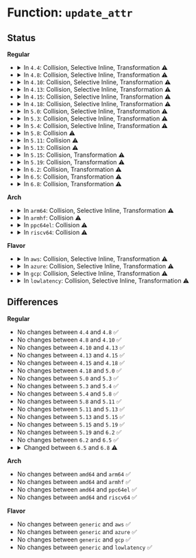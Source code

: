 # Function: <code>update_attr</code>

## Status
<b>Regular</b>
<ul>
<li>
<details>
<summary>In <code>4.4</code>: Collision, Selective Inline, Transformation ⚠️</summary>

```c
void update_attr(u8 *dst, u8 *src, int attribute, struct vc_data *vc);
```

**Collision:** Static-Static Collision

**Inline:** Selective

**Transformation:** True

**Instances:**

```
In drivers/video/console/bitblit.c (ffffffff81466350)
Location: drivers/video/console/bitblit.c:25
Inline: True
Direct callers:
  - drivers/video/console/bitblit.c:bit_cursor
  - drivers/video/console/bitblit.c:bit_putcs
  - drivers/video/console/bitblit.c:bit_putcs
```
```
In drivers/tty/vt/vt.c (ffffffff814f77e0)
Location: drivers/tty/vt/vt.c:460
Inline: False
Direct callers:
  - drivers/tty/vt/vt.c:restore_cur
  - drivers/tty/vt/vt.c:redraw_screen
  - drivers/tty/vt/vt.c:reset_terminal
  - drivers/tty/vt/vt.c:vc_do_resize
  - drivers/tty/vt/vt.c:do_bind_con_driver
  - drivers/tty/vt/vt.c:set_mode
  - drivers/tty/vt/vt.c:do_con_trol
  - drivers/tty/vt/vt.c:do_con_trol
```
**Symbols:**

```
ffffffff81466350-ffffffff814663d7: update_attr.isra.2 (STB_LOCAL)
ffffffff814f77e0-ffffffff814f7895: update_attr (STB_LOCAL)
```
</details>
</li>
<li>
<details>
<summary>In <code>4.8</code>: Collision, Selective Inline, Transformation ⚠️</summary>

```c
void update_attr(u8 *dst, u8 *src, int attribute, struct vc_data *vc);
```

**Collision:** Static-Static Collision

**Inline:** Selective

**Transformation:** True

**Instances:**

```
In drivers/video/console/bitblit.c (ffffffff814b4650)
Location: drivers/video/console/bitblit.c:25
Inline: True
Direct callers:
  - drivers/video/console/bitblit.c:bit_cursor
  - drivers/video/console/bitblit.c:bit_putcs
  - drivers/video/console/bitblit.c:bit_putcs
```
```
In drivers/tty/vt/vt.c (ffffffff81548680)
Location: drivers/tty/vt/vt.c:456
Inline: False
Direct callers:
  - drivers/tty/vt/vt.c:do_bind_con_driver
  - drivers/tty/vt/vt.c:do_con_trol
  - drivers/tty/vt/vt.c:do_con_trol
  - drivers/tty/vt/vt.c:reset_terminal
  - drivers/tty/vt/vt.c:restore_cur
  - drivers/tty/vt/vt.c:set_mode
  - drivers/tty/vt/vt.c:vc_do_resize
  - drivers/tty/vt/vt.c:redraw_screen
```
**Symbols:**

```
ffffffff814b4650-ffffffff814b46dc: update_attr.isra.2 (STB_LOCAL)
ffffffff81548680-ffffffff81548734: update_attr (STB_LOCAL)
```
</details>
</li>
<li>
<details>
<summary>In <code>4.10</code>: Collision, Selective Inline, Transformation ⚠️</summary>

```c
void update_attr(u8 *dst, u8 *src, int attribute, struct vc_data *vc);
```

**Collision:** Static-Static Collision

**Inline:** Selective

**Transformation:** True

**Instances:**

```
In drivers/video/console/bitblit.c (ffffffff814d6680)
Location: drivers/video/console/bitblit.c:25
Inline: True
Direct callers:
  - drivers/video/console/bitblit.c:bit_cursor
  - drivers/video/console/bitblit.c:bit_putcs
  - drivers/video/console/bitblit.c:bit_putcs
```
```
In drivers/tty/vt/vt.c (ffffffff81575140)
Location: drivers/tty/vt/vt.c:445
Inline: False
Direct callers:
  - drivers/tty/vt/vt.c:do_bind_con_driver
  - drivers/tty/vt/vt.c:do_con_trol
  - drivers/tty/vt/vt.c:do_con_trol
  - drivers/tty/vt/vt.c:reset_terminal
  - drivers/tty/vt/vt.c:restore_cur
  - drivers/tty/vt/vt.c:set_mode
  - drivers/tty/vt/vt.c:vc_do_resize
  - drivers/tty/vt/vt.c:redraw_screen
```
**Symbols:**

```
ffffffff814d6680-ffffffff814d670c: update_attr.isra.2 (STB_LOCAL)
ffffffff81575140-ffffffff815751f4: update_attr (STB_LOCAL)
```
</details>
</li>
<li>
<details>
<summary>In <code>4.13</code>: Collision, Selective Inline, Transformation ⚠️</summary>

```c
void update_attr(u8 *dst, u8 *src, int attribute, struct vc_data *vc);
```

**Collision:** Static-Static Collision

**Inline:** Selective

**Transformation:** True

**Instances:**

```
In drivers/video/console/bitblit.c (ffffffff814e2360)
Location: drivers/video/console/bitblit.c:25
Inline: True
Direct callers:
  - drivers/video/console/bitblit.c:bit_cursor
  - drivers/video/console/bitblit.c:bit_putcs
  - drivers/video/console/bitblit.c:bit_putcs
```
```
In drivers/tty/vt/vt.c (ffffffff81588f20)
Location: drivers/tty/vt/vt.c:445
Inline: False
Direct callers:
  - drivers/tty/vt/vt.c:do_bind_con_driver
  - drivers/tty/vt/vt.c:do_con_trol
  - drivers/tty/vt/vt.c:do_con_trol
  - drivers/tty/vt/vt.c:reset_terminal
  - drivers/tty/vt/vt.c:restore_cur
  - drivers/tty/vt/vt.c:set_mode
  - drivers/tty/vt/vt.c:vc_do_resize
  - drivers/tty/vt/vt.c:redraw_screen
```
**Symbols:**

```
ffffffff814e2360-ffffffff814e23ed: update_attr.isra.2 (STB_LOCAL)
ffffffff81588f20-ffffffff81588fca: update_attr (STB_LOCAL)
```
</details>
</li>
<li>
<details>
<summary>In <code>4.15</code>: Collision, Selective Inline, Transformation ⚠️</summary>

```c
void update_attr(u8 *dst, u8 *src, int attribute, struct vc_data *vc);
```

**Collision:** Static-Static Collision

**Inline:** Selective

**Transformation:** True

**Instances:**

```
In drivers/video/fbdev/core/bitblit.c (ffffffff8152b460)
Location: drivers/video/fbdev/core/bitblit.c:25
Inline: True
Direct callers:
  - drivers/video/fbdev/core/bitblit.c:bit_cursor
  - drivers/video/fbdev/core/bitblit.c:bit_putcs
  - drivers/video/fbdev/core/bitblit.c:bit_putcs
```
```
In drivers/tty/vt/vt.c (ffffffff815eda30)
Location: drivers/tty/vt/vt.c:447
Inline: False
Direct callers:
  - drivers/tty/vt/vt.c:do_bind_con_driver
  - drivers/tty/vt/vt.c:do_con_trol
  - drivers/tty/vt/vt.c:do_con_trol
  - drivers/tty/vt/vt.c:reset_terminal
  - drivers/tty/vt/vt.c:restore_cur
  - drivers/tty/vt/vt.c:set_mode
  - drivers/tty/vt/vt.c:vc_do_resize
  - drivers/tty/vt/vt.c:redraw_screen
```
**Symbols:**

```
ffffffff8152b460-ffffffff8152b4ed: update_attr.isra.2 (STB_LOCAL)
ffffffff815eda30-ffffffff815edada: update_attr (STB_LOCAL)
```
</details>
</li>
<li>
<details>
<summary>In <code>4.18</code>: Collision, Selective Inline, Transformation ⚠️</summary>

```c
void update_attr(u8 *dst, u8 *src, int attribute, struct vc_data *vc);
```

**Collision:** Static-Static Collision

**Inline:** Selective

**Transformation:** True

**Instances:**

```
In drivers/video/fbdev/core/bitblit.c (ffffffff81561030)
Location: drivers/video/fbdev/core/bitblit.c:25
Inline: True
Direct callers:
  - drivers/video/fbdev/core/bitblit.c:bit_cursor
  - drivers/video/fbdev/core/bitblit.c:bit_putcs
  - drivers/video/fbdev/core/bitblit.c:bit_putcs
```
```
In drivers/tty/vt/vt.c (ffffffff81626e20)
Location: drivers/tty/vt/vt.c:447
Inline: False
Direct callers:
  - drivers/tty/vt/vt.c:do_bind_con_driver
  - drivers/tty/vt/vt.c:do_con_trol
  - drivers/tty/vt/vt.c:do_con_trol
  - drivers/tty/vt/vt.c:reset_terminal
  - drivers/tty/vt/vt.c:restore_cur
  - drivers/tty/vt/vt.c:set_mode
  - drivers/tty/vt/vt.c:vc_do_resize
  - drivers/tty/vt/vt.c:redraw_screen
```
**Symbols:**

```
ffffffff81561030-ffffffff815610bc: update_attr.isra.1 (STB_LOCAL)
ffffffff81626e20-ffffffff81626eca: update_attr (STB_LOCAL)
```
</details>
</li>
<li>
<details>
<summary>In <code>5.0</code>: Collision, Selective Inline, Transformation ⚠️</summary>

```c
void update_attr(u8 *dst, u8 *src, int attribute, struct vc_data *vc);
```

**Collision:** Static-Static Collision

**Inline:** Selective

**Transformation:** True

**Instances:**

```
In drivers/video/fbdev/core/bitblit.c (ffffffff81578a30)
Location: drivers/video/fbdev/core/bitblit.c:25
Inline: True
Direct callers:
  - drivers/video/fbdev/core/bitblit.c:bit_cursor
  - drivers/video/fbdev/core/bitblit.c:bit_putcs
  - drivers/video/fbdev/core/bitblit.c:bit_putcs
```
```
In drivers/tty/vt/vt.c (ffffffff81644480)
Location: drivers/tty/vt/vt.c:749
Inline: False
Direct callers:
  - drivers/tty/vt/vt.c:do_bind_con_driver
  - drivers/tty/vt/vt.c:do_con_trol
  - drivers/tty/vt/vt.c:do_con_trol
  - drivers/tty/vt/vt.c:reset_terminal
  - drivers/tty/vt/vt.c:restore_cur
  - drivers/tty/vt/vt.c:set_mode
  - drivers/tty/vt/vt.c:vc_do_resize
  - drivers/tty/vt/vt.c:redraw_screen
```
**Symbols:**

```
ffffffff81578a30-ffffffff81578abc: update_attr.isra.1 (STB_LOCAL)
ffffffff81644480-ffffffff8164452a: update_attr (STB_LOCAL)
```
</details>
</li>
<li>
<details>
<summary>In <code>5.3</code>: Collision, Selective Inline, Transformation ⚠️</summary>

```c
void update_attr(u8 *dst, u8 *src, int attribute, struct vc_data *vc);
```

**Collision:** Static-Static Collision

**Inline:** Selective

**Transformation:** True

**Instances:**

```
In drivers/video/fbdev/core/bitblit.c (ffffffff815a8f80)
Location: drivers/video/fbdev/core/bitblit.c:25
Inline: True
Direct callers:
  - drivers/video/fbdev/core/bitblit.c:bit_cursor
  - drivers/video/fbdev/core/bitblit.c:bit_putcs
  - drivers/video/fbdev/core/bitblit.c:bit_putcs
```
```
In drivers/tty/vt/vt.c (ffffffff81678c70)
Location: drivers/tty/vt/vt.c:749
Inline: False
Direct callers:
  - drivers/tty/vt/vt.c:do_bind_con_driver
  - drivers/tty/vt/vt.c:do_con_trol
  - drivers/tty/vt/vt.c:do_con_trol
  - drivers/tty/vt/vt.c:reset_terminal
  - drivers/tty/vt/vt.c:restore_cur
  - drivers/tty/vt/vt.c:set_mode
  - drivers/tty/vt/vt.c:vc_do_resize
  - drivers/tty/vt/vt.c:redraw_screen
```
**Symbols:**

```
ffffffff815a8f80-ffffffff815a900c: update_attr.isra.0 (STB_LOCAL)
ffffffff81678c70-ffffffff81678d1a: update_attr (STB_LOCAL)
```
</details>
</li>
<li>
<details>
<summary>In <code>5.4</code>: Collision, Selective Inline, Transformation ⚠️</summary>

```c
void update_attr(u8 *dst, u8 *src, int attribute, struct vc_data *vc);
```

**Collision:** Static-Static Collision

**Inline:** Selective

**Transformation:** True

**Instances:**

```
In drivers/video/fbdev/core/bitblit.c (ffffffff815c9f00)
Location: drivers/video/fbdev/core/bitblit.c:25
Inline: True
Direct callers:
  - drivers/video/fbdev/core/bitblit.c:bit_cursor
  - drivers/video/fbdev/core/bitblit.c:bit_putcs
  - drivers/video/fbdev/core/bitblit.c:bit_putcs
```
```
In drivers/tty/vt/vt.c (ffffffff8169b1f0)
Location: drivers/tty/vt/vt.c:749
Inline: False
Direct callers:
  - drivers/tty/vt/vt.c:do_bind_con_driver
  - drivers/tty/vt/vt.c:do_con_trol
  - drivers/tty/vt/vt.c:do_con_trol
  - drivers/tty/vt/vt.c:reset_terminal
  - drivers/tty/vt/vt.c:restore_cur
  - drivers/tty/vt/vt.c:set_mode
  - drivers/tty/vt/vt.c:vc_do_resize
  - drivers/tty/vt/vt.c:redraw_screen
```
**Symbols:**

```
ffffffff815c9f00-ffffffff815c9f8c: update_attr.isra.0 (STB_LOCAL)
ffffffff8169b1f0-ffffffff8169b29a: update_attr (STB_LOCAL)
```
</details>
</li>
<li>
<details>
<summary>In <code>5.8</code>: Collision ⚠️</summary>

```c
void update_attr(u8 *dst, u8 *src, int attribute, struct vc_data *vc);
```

**Collision:** Static-Static Collision

**Inline:** No

**Transformation:** False

**Instances:**

```
In drivers/video/fbdev/core/bitblit.c (ffffffff816735a0)
Location: drivers/video/fbdev/core/bitblit.c:25
Inline: False
Direct callers:
  - drivers/video/fbdev/core/bitblit.c:bit_cursor
  - drivers/video/fbdev/core/bitblit.c:bit_putcs
  - drivers/video/fbdev/core/bitblit.c:bit_putcs
```
```
In drivers/tty/vt/vt.c (ffffffff8174c320)
Location: drivers/tty/vt/vt.c:755
Inline: False
Direct callers:
  - drivers/tty/vt/vt.c:reset_terminal
  - drivers/tty/vt/vt.c:restore_cur
  - drivers/tty/vt/vt.c:setterm_command
  - drivers/tty/vt/vt.c:set_mode
  - drivers/tty/vt/vt.c:csi_m
  - drivers/tty/vt/vt.c:vc_do_resize
  - drivers/tty/vt/vt.c:redraw_screen
```
**Symbols:**

```
ffffffff816735a0-ffffffff8167363a: update_attr (STB_LOCAL)
ffffffff8174c320-ffffffff8174c3ca: update_attr (STB_LOCAL)
```
</details>
</li>
<li>
<details>
<summary>In <code>5.11</code>: Collision ⚠️</summary>

```c
void update_attr(u8 *dst, u8 *src, int attribute, struct vc_data *vc);
```

**Collision:** Static-Static Collision

**Inline:** No

**Transformation:** False

**Instances:**

```
In drivers/video/fbdev/core/bitblit.c (ffffffff81693730)
Location: drivers/video/fbdev/core/bitblit.c:25
Inline: False
Direct callers:
  - drivers/video/fbdev/core/bitblit.c:bit_cursor
  - drivers/video/fbdev/core/bitblit.c:bit_putcs
  - drivers/video/fbdev/core/bitblit.c:bit_putcs
```
```
In drivers/tty/vt/vt.c (ffffffff81767a20)
Location: drivers/tty/vt/vt.c:749
Inline: False
Direct callers:
  - drivers/tty/vt/vt.c:reset_terminal
  - drivers/tty/vt/vt.c:restore_cur
  - drivers/tty/vt/vt.c:setterm_command
  - drivers/tty/vt/vt.c:set_mode
  - drivers/tty/vt/vt.c:csi_m
  - drivers/tty/vt/vt.c:vc_do_resize
  - drivers/tty/vt/vt.c:redraw_screen
```
**Symbols:**

```
ffffffff81693730-ffffffff816937ca: update_attr (STB_LOCAL)
ffffffff81767a20-ffffffff81767abc: update_attr (STB_LOCAL)
```
</details>
</li>
<li>
<details>
<summary>In <code>5.13</code>: Collision ⚠️</summary>

```c
void update_attr(u8 *dst, u8 *src, int attribute, struct vc_data *vc);
```

**Collision:** Static-Static Collision

**Inline:** No

**Transformation:** False

**Instances:**

```
In drivers/video/fbdev/core/bitblit.c (ffffffff81676510)
Location: drivers/video/fbdev/core/bitblit.c:25
Inline: False
Direct callers:
  - drivers/video/fbdev/core/bitblit.c:bit_cursor
  - drivers/video/fbdev/core/bitblit.c:bit_putcs
  - drivers/video/fbdev/core/bitblit.c:bit_putcs
```
```
In drivers/tty/vt/vt.c (ffffffff8174b670)
Location: drivers/tty/vt/vt.c:749
Inline: False
Direct callers:
  - drivers/tty/vt/vt.c:reset_terminal
  - drivers/tty/vt/vt.c:vc_do_resize
  - drivers/tty/vt/vt.c:redraw_screen
```
**Symbols:**

```
ffffffff81676510-ffffffff816765a9: update_attr (STB_LOCAL)
ffffffff8174b670-ffffffff8174b70c: update_attr (STB_LOCAL)
```
</details>
</li>
<li>
<details>
<summary>In <code>5.15</code>: Collision, Transformation ⚠️</summary>

```c
void update_attr(u8 *dst, u8 *src, int attribute, struct vc_data *vc);
```

**Collision:** Static-Static Collision

**Inline:** No

**Transformation:** True

**Instances:**

```
In drivers/video/fbdev/core/bitblit.c (ffffffff816eb380)
Location: drivers/video/fbdev/core/bitblit.c:25
Inline: False
Direct callers:
  - drivers/video/fbdev/core/bitblit.c:bit_cursor
  - drivers/video/fbdev/core/bitblit.c:bit_putcs
  - drivers/video/fbdev/core/bitblit.c:bit_putcs
```
```
In drivers/tty/vt/vt.c (0)
Location: drivers/tty/vt/vt.c:745
Inline: False
Direct callers:
  - drivers/tty/vt/vt.c:reset_terminal
  - drivers/tty/vt/vt.c:vc_do_resize
  - drivers/tty/vt/vt.c:redraw_screen
```
**Symbols:**

```
ffffffff816eb380-ffffffff816eb419: update_attr (STB_LOCAL)
ffffffff817ce380-ffffffff817ce466: update_attr (STB_LOCAL)
ffffffff81cf9583-ffffffff81cf962a: update_attr.cold (STB_LOCAL)
```
</details>
</li>
<li>
<details>
<summary>In <code>5.19</code>: Collision, Transformation ⚠️</summary>

```c
void update_attr(u8 *dst, u8 *src, int attribute, struct vc_data *vc);
```

**Collision:** Static-Static Collision

**Inline:** No

**Transformation:** True

**Instances:**

```
In drivers/video/fbdev/core/bitblit.c (ffffffff81816770)
Location: drivers/video/fbdev/core/bitblit.c:25
Inline: False
Direct callers:
  - drivers/video/fbdev/core/bitblit.c:bit_cursor
  - drivers/video/fbdev/core/bitblit.c:bit_putcs
  - drivers/video/fbdev/core/bitblit.c:bit_putcs
```
```
In drivers/tty/vt/vt.c (0)
Location: drivers/tty/vt/vt.c:745
Inline: False
Direct callers:
  - drivers/tty/vt/vt.c:reset_terminal
  - drivers/tty/vt/vt.c:vc_do_resize
  - drivers/tty/vt/vt.c:redraw_screen
```
**Symbols:**

```
ffffffff81816770-ffffffff8181683d: update_attr (STB_LOCAL)
ffffffff8190c060-ffffffff8190c15a: update_attr (STB_LOCAL)
ffffffff81ec178b-ffffffff81ec1832: update_attr.cold (STB_LOCAL)
```
</details>
</li>
<li>
<details>
<summary>In <code>6.2</code>: Collision, Transformation ⚠️</summary>

```c
void update_attr(u8 *dst, u8 *src, int attribute, struct vc_data *vc);
```

**Collision:** Static-Static Collision

**Inline:** No

**Transformation:** True

**Instances:**

```
In drivers/video/fbdev/core/bitblit.c (ffffffff81945a30)
Location: drivers/video/fbdev/core/bitblit.c:25
Inline: False
Direct callers:
  - drivers/video/fbdev/core/bitblit.c:bit_cursor
  - drivers/video/fbdev/core/bitblit.c:bit_putcs
  - drivers/video/fbdev/core/bitblit.c:bit_putcs
```
```
In drivers/tty/vt/vt.c (0)
Location: drivers/tty/vt/vt.c:745
Inline: False
Direct callers:
  - drivers/tty/vt/vt.c:reset_terminal
  - drivers/tty/vt/vt.c:vc_do_resize
  - drivers/tty/vt/vt.c:redraw_screen
```
**Symbols:**

```
ffffffff81945a30-ffffffff81945afd: update_attr (STB_LOCAL)
ffffffff81a669e0-ffffffff81a66ada: update_attr (STB_LOCAL)
ffffffff820959c2-ffffffff82095a69: update_attr.cold (STB_LOCAL)
```
</details>
</li>
<li>
<details>
<summary>In <code>6.5</code>: Collision, Transformation ⚠️</summary>

```c
void update_attr(u8 *dst, u8 *src, int attribute, struct vc_data *vc);
```

**Collision:** Static-Static Collision

**Inline:** No

**Transformation:** True

**Instances:**

```
In drivers/video/fbdev/core/bitblit.c (ffffffff8198a070)
Location: drivers/video/fbdev/core/bitblit.c:25
Inline: False
Direct callers:
  - drivers/video/fbdev/core/bitblit.c:bit_cursor
  - drivers/video/fbdev/core/bitblit.c:bit_putcs
  - drivers/video/fbdev/core/bitblit.c:bit_putcs
```
```
In drivers/tty/vt/vt.c (0)
Location: drivers/tty/vt/vt.c:694
Inline: False
Direct callers:
  - drivers/tty/vt/vt.c:reset_terminal
  - drivers/tty/vt/vt.c:vc_do_resize
  - drivers/tty/vt/vt.c:redraw_screen
```
**Symbols:**

```
ffffffff8198a070-ffffffff8198a13d: update_attr (STB_LOCAL)
ffffffff81ab11f0-ffffffff81ab12ea: update_attr (STB_LOCAL)
ffffffff82116802-ffffffff821168a9: update_attr.cold (STB_LOCAL)
```
</details>
</li>
<li>
<details>
<summary>In <code>6.8</code>: Collision, Transformation ⚠️</summary>

```c
void update_attr(struct eventfs_attr *attr, struct iattr *iattr);
```

**Collision:** Static-Static Collision

**Inline:** No

**Transformation:** True

**Instances:**

```
In fs/tracefs/event_inode.c (ffffffff816aaf40)
Location: fs/tracefs/event_inode.c:110
Inline: False
Direct callers:
  - fs/tracefs/event_inode.c:eventfs_set_attr
  - fs/tracefs/event_inode.c:eventfs_set_attr
```
```
In drivers/video/fbdev/core/bitblit.c (ffffffff819d3f80)
Location: drivers/video/fbdev/core/bitblit.c:25
Inline: False
Direct callers:
  - drivers/video/fbdev/core/bitblit.c:bit_cursor
  - drivers/video/fbdev/core/bitblit.c:bit_putcs
  - drivers/video/fbdev/core/bitblit.c:bit_putcs
```
```
In drivers/tty/vt/vt.c (0)
Location: drivers/tty/vt/vt.c:693
Inline: False
Direct callers:
  - drivers/tty/vt/vt.c:reset_terminal
  - drivers/tty/vt/vt.c:vc_do_resize
  - drivers/tty/vt/vt.c:redraw_screen
```
**Symbols:**

```
ffffffff816aaf40-ffffffff816aaf92: update_attr (STB_LOCAL)
ffffffff819d3f80-ffffffff819d404d: update_attr (STB_LOCAL)
ffffffff81b03e50-ffffffff81b03f4a: update_attr (STB_LOCAL)
ffffffff821f4556-ffffffff821f45fd: update_attr.cold (STB_LOCAL)
```
</details>
</li>
</ul>
<b>Arch</b>
<ul>
<li>
<details>
<summary>In <code>arm64</code>: Collision, Selective Inline, Transformation ⚠️</summary>

```c
void update_attr(u8 *dst, u8 *src, int attribute, struct vc_data *vc);
```

**Collision:** Static-Static Collision

**Inline:** Selective

**Transformation:** True

**Instances:**

```
In drivers/video/fbdev/core/bitblit.c (ffff8000107534b0)
Location: drivers/video/fbdev/core/bitblit.c:25
Inline: True
Direct callers:
  - drivers/video/fbdev/core/bitblit.c:bit_cursor
  - drivers/video/fbdev/core/bitblit.c:bit_putcs
  - drivers/video/fbdev/core/bitblit.c:bit_putcs
```
```
In drivers/tty/vt/vt.c (ffff800010872718)
Location: drivers/tty/vt/vt.c:749
Inline: False
Direct callers:
  - drivers/tty/vt/vt.c:do_bind_con_driver
  - drivers/tty/vt/vt.c:do_con_trol
  - drivers/tty/vt/vt.c:do_con_trol
  - drivers/tty/vt/vt.c:reset_terminal
  - drivers/tty/vt/vt.c:restore_cur
  - drivers/tty/vt/vt.c:set_mode
  - drivers/tty/vt/vt.c:vc_do_resize
  - drivers/tty/vt/vt.c:redraw_screen
```
**Symbols:**

```
ffff8000107534b0-ffff800010753568: update_attr.isra.0 (STB_LOCAL)
ffff800010872718-ffff8000108727a8: update_attr (STB_LOCAL)
```
</details>
</li>
<li>
<details>
<summary>In <code>armhf</code>: Collision ⚠️</summary>

```c
void update_attr(u8 *dst, u8 *src, int attribute, struct vc_data *vc);
```

**Collision:** Static-Static Collision

**Inline:** No

**Transformation:** False

**Instances:**

```
In drivers/video/fbdev/core/bitblit.c (c08d59f4)
Location: drivers/video/fbdev/core/bitblit.c:25
Inline: False
Direct callers:
  - drivers/video/fbdev/core/bitblit.c:bit_cursor
  - drivers/video/fbdev/core/bitblit.c:bit_putcs
  - drivers/video/fbdev/core/bitblit.c:bit_putcs
```
```
In drivers/tty/vt/vt.c (c097563c)
Location: drivers/tty/vt/vt.c:749
Inline: False
Direct callers:
  - drivers/tty/vt/vt.c:do_bind_con_driver
  - drivers/tty/vt/vt.c:do_con_trol
  - drivers/tty/vt/vt.c:do_con_trol
  - drivers/tty/vt/vt.c:reset_terminal
  - drivers/tty/vt/vt.c:restore_cur
  - drivers/tty/vt/vt.c:set_mode
  - drivers/tty/vt/vt.c:vc_do_resize
  - drivers/tty/vt/vt.c:redraw_screen
```
**Symbols:**

```
c08d59f4-c08d5a94: update_attr (STB_LOCAL)
c097563c-c09756dc: update_attr (STB_LOCAL)
```
</details>
</li>
<li>
<details>
<summary>In <code>ppc64el</code>: Collision ⚠️</summary>

```c
void update_attr(u8 *dst, u8 *src, int attribute, struct vc_data *vc);
```

**Collision:** Static-Static Collision

**Inline:** No

**Transformation:** False

**Instances:**

```
In drivers/video/fbdev/core/bitblit.c (c0000000008b7330)
Location: drivers/video/fbdev/core/bitblit.c:25
Inline: False
Direct callers:
  - drivers/video/fbdev/core/bitblit.c:bit_cursor
  - drivers/video/fbdev/core/bitblit.c:bit_putcs
  - drivers/video/fbdev/core/bitblit.c:bit_putcs
```
```
In drivers/tty/vt/vt.c (c000000000913220)
Location: drivers/tty/vt/vt.c:749
Inline: False
Direct callers:
  - drivers/tty/vt/vt.c:do_bind_con_driver
  - drivers/tty/vt/vt.c:do_con_trol
  - drivers/tty/vt/vt.c:do_con_trol
  - drivers/tty/vt/vt.c:reset_terminal
  - drivers/tty/vt/vt.c:restore_cur
  - drivers/tty/vt/vt.c:restore_cur
  - drivers/tty/vt/vt.c:set_mode
  - drivers/tty/vt/vt.c:vc_do_resize
  - drivers/tty/vt/vt.c:redraw_screen
```
**Symbols:**

```
c0000000008b7330-c0000000008b73e0: update_attr (STB_LOCAL)
c000000000913220-c0000000009132bc: update_attr (STB_LOCAL)
```
</details>
</li>
<li>
<details>
<summary>In <code>riscv64</code>: Collision ⚠️</summary>

```c
void update_attr(u8 *dst, u8 *src, int attribute, struct vc_data *vc);
```

**Collision:** Static-Static Collision

**Inline:** No

**Transformation:** False

**Instances:**

```
In drivers/video/fbdev/core/bitblit.c (ffffffe00050000e)
Location: drivers/video/fbdev/core/bitblit.c:25
Inline: False
Direct callers:
  - drivers/video/fbdev/core/bitblit.c:bit_cursor
  - drivers/video/fbdev/core/bitblit.c:bit_putcs
  - drivers/video/fbdev/core/bitblit.c:bit_putcs
```
```
In drivers/tty/vt/vt.c (ffffffe0005444ba)
Location: drivers/tty/vt/vt.c:749
Inline: False
Direct callers:
  - drivers/tty/vt/vt.c:do_bind_con_driver
  - drivers/tty/vt/vt.c:do_con_trol
  - drivers/tty/vt/vt.c:do_con_trol
  - drivers/tty/vt/vt.c:reset_terminal
  - drivers/tty/vt/vt.c:restore_cur
  - drivers/tty/vt/vt.c:set_mode
  - drivers/tty/vt/vt.c:vc_do_resize
  - drivers/tty/vt/vt.c:redraw_screen
```
**Symbols:**

```
ffffffe0005444ba-ffffffe000544540: update_attr (STB_LOCAL)
ffffffe00050000e-ffffffe0005000ae: update_attr (STB_LOCAL)
```
</details>
</li>
</ul>
<b>Flavor</b>
<ul>
<li>
<details>
<summary>In <code>aws</code>: Collision, Selective Inline, Transformation ⚠️</summary>

```c
void update_attr(u8 *dst, u8 *src, int attribute, struct vc_data *vc);
```

**Collision:** Static-Static Collision

**Inline:** Selective

**Transformation:** True

**Instances:**

```
In drivers/video/fbdev/core/bitblit.c (ffffffff815bdf10)
Location: drivers/video/fbdev/core/bitblit.c:25
Inline: True
Direct callers:
  - drivers/video/fbdev/core/bitblit.c:bit_cursor
  - drivers/video/fbdev/core/bitblit.c:bit_putcs
  - drivers/video/fbdev/core/bitblit.c:bit_putcs
```
```
In drivers/tty/vt/vt.c (ffffffff81660c50)
Location: drivers/tty/vt/vt.c:749
Inline: False
Direct callers:
  - drivers/tty/vt/vt.c:do_bind_con_driver
  - drivers/tty/vt/vt.c:do_con_trol
  - drivers/tty/vt/vt.c:do_con_trol
  - drivers/tty/vt/vt.c:reset_terminal
  - drivers/tty/vt/vt.c:restore_cur
  - drivers/tty/vt/vt.c:set_mode
  - drivers/tty/vt/vt.c:vc_do_resize
  - drivers/tty/vt/vt.c:redraw_screen
```
**Symbols:**

```
ffffffff815bdf10-ffffffff815bdf9c: update_attr.isra.0 (STB_LOCAL)
ffffffff81660c50-ffffffff81660cfa: update_attr (STB_LOCAL)
```
</details>
</li>
<li>
<details>
<summary>In <code>azure</code>: Collision, Selective Inline, Transformation ⚠️</summary>

```c
void update_attr(u8 *dst, u8 *src, int attribute, struct vc_data *vc);
```

**Collision:** Static-Static Collision

**Inline:** Selective

**Transformation:** True

**Instances:**

```
In drivers/video/fbdev/core/bitblit.c (ffffffff815accf0)
Location: drivers/video/fbdev/core/bitblit.c:25
Inline: True
Direct callers:
  - drivers/video/fbdev/core/bitblit.c:bit_cursor
  - drivers/video/fbdev/core/bitblit.c:bit_putcs
  - drivers/video/fbdev/core/bitblit.c:bit_putcs
```
```
In drivers/tty/vt/vt.c (ffffffff81640fd0)
Location: drivers/tty/vt/vt.c:749
Inline: False
Direct callers:
  - drivers/tty/vt/vt.c:do_bind_con_driver
  - drivers/tty/vt/vt.c:do_con_trol
  - drivers/tty/vt/vt.c:do_con_trol
  - drivers/tty/vt/vt.c:reset_terminal
  - drivers/tty/vt/vt.c:restore_cur
  - drivers/tty/vt/vt.c:set_mode
  - drivers/tty/vt/vt.c:vc_do_resize
  - drivers/tty/vt/vt.c:redraw_screen
```
**Symbols:**

```
ffffffff815accf0-ffffffff815acd7c: update_attr.isra.0 (STB_LOCAL)
ffffffff81640fd0-ffffffff8164107a: update_attr (STB_LOCAL)
```
</details>
</li>
<li>
<details>
<summary>In <code>gcp</code>: Collision, Selective Inline, Transformation ⚠️</summary>

```c
void update_attr(u8 *dst, u8 *src, int attribute, struct vc_data *vc);
```

**Collision:** Static-Static Collision

**Inline:** Selective

**Transformation:** True

**Instances:**

```
In drivers/video/fbdev/core/bitblit.c (ffffffff815be4a0)
Location: drivers/video/fbdev/core/bitblit.c:25
Inline: True
Direct callers:
  - drivers/video/fbdev/core/bitblit.c:bit_cursor
  - drivers/video/fbdev/core/bitblit.c:bit_putcs
  - drivers/video/fbdev/core/bitblit.c:bit_putcs
```
```
In drivers/tty/vt/vt.c (ffffffff8168f030)
Location: drivers/tty/vt/vt.c:749
Inline: False
Direct callers:
  - drivers/tty/vt/vt.c:do_bind_con_driver
  - drivers/tty/vt/vt.c:do_con_trol
  - drivers/tty/vt/vt.c:do_con_trol
  - drivers/tty/vt/vt.c:reset_terminal
  - drivers/tty/vt/vt.c:restore_cur
  - drivers/tty/vt/vt.c:set_mode
  - drivers/tty/vt/vt.c:vc_do_resize
  - drivers/tty/vt/vt.c:redraw_screen
```
**Symbols:**

```
ffffffff815be4a0-ffffffff815be52c: update_attr.isra.0 (STB_LOCAL)
ffffffff8168f030-ffffffff8168f0da: update_attr (STB_LOCAL)
```
</details>
</li>
<li>
<details>
<summary>In <code>lowlatency</code>: Collision, Selective Inline, Transformation ⚠️</summary>

```c
void update_attr(u8 *dst, u8 *src, int attribute, struct vc_data *vc);
```

**Collision:** Static-Static Collision

**Inline:** Selective

**Transformation:** True

**Instances:**

```
In drivers/video/fbdev/core/bitblit.c (ffffffff815d8040)
Location: drivers/video/fbdev/core/bitblit.c:25
Inline: True
Direct callers:
  - drivers/video/fbdev/core/bitblit.c:bit_cursor
  - drivers/video/fbdev/core/bitblit.c:bit_putcs
  - drivers/video/fbdev/core/bitblit.c:bit_putcs
```
```
In drivers/tty/vt/vt.c (ffffffff816a9630)
Location: drivers/tty/vt/vt.c:749
Inline: False
Direct callers:
  - drivers/tty/vt/vt.c:do_bind_con_driver
  - drivers/tty/vt/vt.c:do_con_trol
  - drivers/tty/vt/vt.c:do_con_trol
  - drivers/tty/vt/vt.c:reset_terminal
  - drivers/tty/vt/vt.c:restore_cur
  - drivers/tty/vt/vt.c:set_mode
  - drivers/tty/vt/vt.c:vc_do_resize
  - drivers/tty/vt/vt.c:redraw_screen
```
**Symbols:**

```
ffffffff815d8040-ffffffff815d80cc: update_attr.isra.0 (STB_LOCAL)
ffffffff816a9630-ffffffff816a96da: update_attr (STB_LOCAL)
```
</details>
</li>
</ul>

## Differences
<b>Regular</b>
<ul>
<li>
No changes between <code>4.4</code> and <code>4.8</code> ✅
</li>
<li>
No changes between <code>4.8</code> and <code>4.10</code> ✅
</li>
<li>
No changes between <code>4.10</code> and <code>4.13</code> ✅
</li>
<li>
No changes between <code>4.13</code> and <code>4.15</code> ✅
</li>
<li>
No changes between <code>4.15</code> and <code>4.18</code> ✅
</li>
<li>
No changes between <code>4.18</code> and <code>5.0</code> ✅
</li>
<li>
No changes between <code>5.0</code> and <code>5.3</code> ✅
</li>
<li>
No changes between <code>5.3</code> and <code>5.4</code> ✅
</li>
<li>
No changes between <code>5.4</code> and <code>5.8</code> ✅
</li>
<li>
No changes between <code>5.8</code> and <code>5.11</code> ✅
</li>
<li>
No changes between <code>5.11</code> and <code>5.13</code> ✅
</li>
<li>
No changes between <code>5.13</code> and <code>5.15</code> ✅
</li>
<li>
No changes between <code>5.15</code> and <code>5.19</code> ✅
</li>
<li>
No changes between <code>5.19</code> and <code>6.2</code> ✅
</li>
<li>
No changes between <code>6.2</code> and <code>6.5</code> ✅
</li>
<li>
<details>
<summary>Changed between <code>6.5</code> and <code>6.8</code> ⚠️</summary>
<ul>
<li>
<b>Param added. </b>
<code>struct eventfs_attr *attr</code>
</li>
<li>
<b>Param added. </b>
<code>struct iattr *iattr</code>
</li>
<li>
<b>Param removed. </b>
<code>u8 *dst</code>
</li>
<li>
<b>Param removed. </b>
<code>u8 *src</code>
</li>
<li>
<b>Param removed. </b>
<code>int attribute</code>
</li>
<li>
<b>Param removed. </b>
<code>struct vc_data *vc</code>
</li>
</ul>
</details>
</li>
</ul>
<b>Arch</b>
<ul>
<li>
No changes between <code>amd64</code> and <code>arm64</code> ✅
</li>
<li>
No changes between <code>amd64</code> and <code>armhf</code> ✅
</li>
<li>
No changes between <code>amd64</code> and <code>ppc64el</code> ✅
</li>
<li>
No changes between <code>amd64</code> and <code>riscv64</code> ✅
</li>
</ul>
<b>Flavor</b>
<ul>
<li>
No changes between <code>generic</code> and <code>aws</code> ✅
</li>
<li>
No changes between <code>generic</code> and <code>azure</code> ✅
</li>
<li>
No changes between <code>generic</code> and <code>gcp</code> ✅
</li>
<li>
No changes between <code>generic</code> and <code>lowlatency</code> ✅
</li>
</ul>
